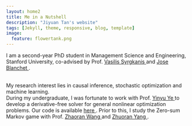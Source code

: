 ```yaml
---
layout: home2
title: Me in a Nutshell
description: "Jiyuan Tan's website"
tags: [Jekyll, theme, responsive, blog, template]
image:
  feature: flowertank.png
---
```


I am a second-year PhD student in Management Science and Engineering, Stanford University, co-advised by Prof. <a href = "https://vsyrgkanis.com/" > Vasilis Syrgkanis </a> and <a href = "https://web.stanford.edu/~jblanche/" >Jose Blanchet </a>.

<br />
My research interest lies in causal inference, stochastic optimization and machine learning.

<br />
During my undergraduate, I was fortunate to work with Prof. <a href = "https://web.stanford.edu/~yyye/" >Yinyu Ye </a> to develop a derivative-free solver for general nonlinear optimization problems. Our code is available <a href = "https://github.com/COPT-Public/SOLNP" >here </a>. Prior to this, I study the Zero-sum Markov game with Prof. <a href = "https://zhaoranwang.github.io/" >Zhaoran Wang </a> and <a href = "https://www.princeton.edu/~zy6/" >Zhuoran Yang </a>.
